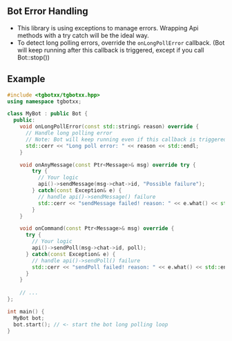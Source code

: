## Bot Error Handling
- This library is using exceptions to manage errors. Wrapping Api methods with a try catch will be the ideal way. 
- To detect long polling errors, override the `onLongPollError` callback. (Bot will keep running after this callback is triggered, except if you call Bot::stop())

## Example

```cpp
#include <tgbotxx/tgbotxx.hpp>
using namespace tgbotxx;

class MyBot : public Bot {
  public:
    void onLongPollError(const std::string& reason) override {
      // Handle long polling error
      // Note: Bot will keep running even if this callback is triggered, to stop the bot call Bot::stop();
      std::cerr << "Long poll error: " << reason << std::endl; 
    }

    void onAnyMessage(const Ptr<Message>& msg) override try {
        try {
          // Your logic
          api()->sendMessage(msg->chat->id, "Possible failure");
        } catch(const Exception& e) {
          // handle api()->sendMessage() failure
          std::cerr << "sendMessage failed! reason: " << e.what() << std::endl;
        }
    }

    void onCommand(const Ptr<Message>& msg) override {
      try {
        // Your logic
        api()->sendPoll(msg->chat->id, poll);
      } catch(const Exception& e) {
        // handle api()->sendPoll() failure
        std::cerr << "sendPoll failed! reason: " << e.what() << std::endl;
      }
    }
    
    // ...
};

int main() {
  MyBot bot;
  bot.start(); // <- start the bot long polling loop 
}
```
